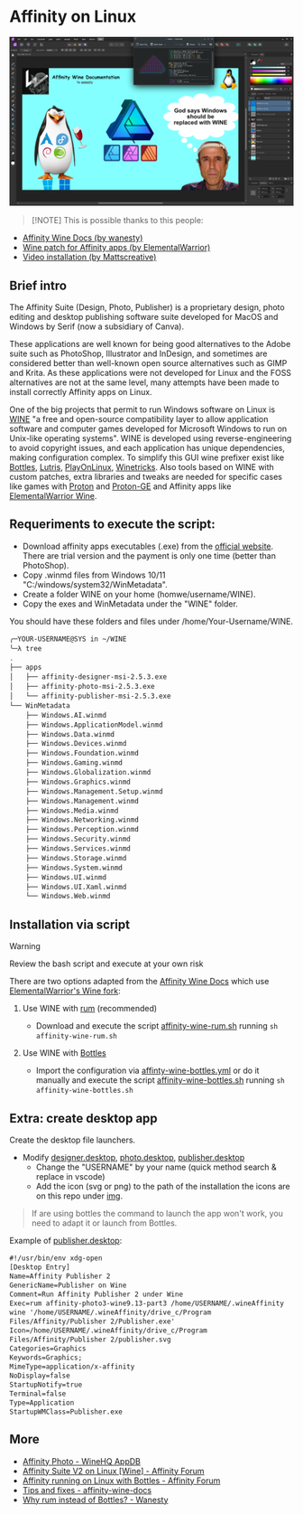 # Affinity on Linux

![GOD_OF_WINE](./img/affinity-god-of-wine.png)

> [!NOTE] This is possible thanks to this people:
- [Affinity Wine Docs (by wanesty)](https://affinity.liz.pet/)
- [Wine patch for Affinity apps (by ElementalWarrior)](https://gitlab.winehq.org/ElementalWarrior/wine/-/commits/affinity-photo3-wine9.13-part3)
- [Video installation (by Mattscreative)](https://www.youtube.com/watch?v=0gB4TdIXCOo)


## Brief intro

The Affinity Suite (Design, Photo, Publisher) is a proprietary design, photo editing and desktop publishing software suite developed for MacOS and Windows by Serif (now a subsidiary of Canva).

These applications are well known for being good alternatives to the Adobe suite such as PhotoShop, Illustrator and InDesign, and sometimes are considered better than well-known open source alternatives such as GIMP and Krita. As these applications were not developed for Linux and the FOSS alternatives are not at the same level, many attempts have been made to install correctly Affinity apps on Linux.

One of the big projects that permit to run Windows software on Linux is [WINE](https://en.wikipedia.org/wiki/Wine_(software)) "a free and open-source compatibility layer to allow application software and computer games developed for Microsoft Windows to run on Unix-like operating systems". WINE is developed using reverse-engineering to avoid copyright issues, and each application has unique dependencies, making configuration complex. To simplify this GUI wine prefixer exist like [Bottles](https://usebottles.com/), [Lutris](https://lutris.net/), [PlayOnLinux](https://www.playonlinux.com/en/), [Winetricks](https://github.com/Winetricks/winetricks). Also tools based on WINE with custom patches, extra libraries and tweaks are needed for specific cases like games with [Proton](https://github.com/ValveSoftware/Proton) and [Proton-GE](https://github.com/GloriousEggroll/proton-ge-custom) and Affinity apps like [ElementalWarrior Wine](https://gitlab.winehq.org/ElementalWarrior/wine/-/commits/affinity-photo3-wine9.13-part3). 


## Requeriments to execute the script:
- Download affinity apps executables (.exe) from the [official website](https://affinity.serif.com/en-us/). There are trial version and the payment is only one time (better than PhotoShop).
- Copy .winmd files from Windows 10/11 "C:/windows/system32/WinMetadata".
- Create a folder WINE on your home (homwe/username/WINE).
- Copy the exes and WinMetadata under the "WINE" folder.

You should have these folders and files under /home/Your-Username/WINE.

```sh
╭─YOUR-USERNAME@SYS in ~/WINE
╰─λ tree
.
├── apps
│   ├── affinity-designer-msi-2.5.3.exe
│   ├── affinity-photo-msi-2.5.3.exe
│   └── affinity-publisher-msi-2.5.3.exe
└── WinMetadata
    ├── Windows.AI.winmd
    ├── Windows.ApplicationModel.winmd
    ├── Windows.Data.winmd
    ├── Windows.Devices.winmd
    ├── Windows.Foundation.winmd
    ├── Windows.Gaming.winmd
    ├── Windows.Globalization.winmd
    ├── Windows.Graphics.winmd
    ├── Windows.Management.Setup.winmd
    ├── Windows.Management.winmd
    ├── Windows.Media.winmd
    ├── Windows.Networking.winmd
    ├── Windows.Perception.winmd
    ├── Windows.Security.winmd
    ├── Windows.Services.winmd
    ├── Windows.Storage.winmd
    ├── Windows.System.winmd
    ├── Windows.UI.winmd
    ├── Windows.UI.Xaml.winmd
    └── Windows.Web.winmd
```


## Installation via script
> [!WARNING]
> Review the bash script and execute at your own risk

There are two options adapted from the [Affinity Wine Docs](https://affinity.liz.pet/docs/1-intro.html) which use [ElementalWarrior's Wine fork](https://gitlab.winehq.org/ElementalWarrior/wine/-/tree/affinity-photo3-wine9.13-part3):

1. Use WINE with [rum](https://gitlab.com/xkero/rum) (recommended)
    - Download and execute the script [affinity-wine-rum.sh](affinity-wine-rum.sh) running `sh affinity-wine-rum.sh`

2. Use WINE with [Bottles](https://usebottles.com/)
   - Import the configuration via [affinty-wine-bottles.yml](./affinty-wine-bottles.yml) or do it manually and execute the script [affinity-wine-bottles.sh](affinity-wine-bottles.sh) running `sh affinity-wine-bottles.sh`

## Extra: create desktop app
Create the desktop file launchers.
- Modify [designer.desktop](./desktop/designer.desktop), [photo.desktop](./desktop/photo.desktop), [publisher.desktop](./desktop/publisher.desktop)
  - Change the "USERNAME" by your name (quick method search & replace in vscode)
  - Add the icon (svg or png) to the path of the installation the icons are on this repo under [img](./img/).

> If are using bottles the command to launch the app won't work, you need to adapt it or launch from Bottles.

Example of [publisher.desktop](./desktop/publisher.desktop):
```
#!/usr/bin/env xdg-open
[Desktop Entry]
Name=Affinity Publisher 2
GenericName=Publisher on Wine
Comment=Run Affinity Publisher 2 under Wine
Exec=rum affinity-photo3-wine9.13-part3 /home/USERNAME/.wineAffinity wine '/home/USERNAME/.wineAffinity/drive_c/Program Files/Affinity/Publisher 2/Publisher.exe'
Icon=/home/USERNAME/.wineAffinity/drive_c/Program Files/Affinity/Publisher 2/publisher.svg
Categories=Graphics
Keywords=Graphics;
MimeType=application/x-affinity
NoDisplay=false
StartupNotify=true
Terminal=false
Type=Application
StartupWMClass=Publisher.exe
```


## More
- [Affinity Photo - WineHQ AppDB](https://appdb.winehq.org/objectManager.php?sClass=application&iId=18332)
- [ Affinity Suite V2 on Linux [Wine] - Affinity Forum](https://forum.affinity.serif.com/index.php?/topic/182758-affinity-suite-v2-on-linux-wine/page/25/)
- [Affinity running on Linux with Bottles - Affinity Forum](https://forum.affinity.serif.com/index.php?/topic/166159-affinity-photo-running-on-linux-with-bottles/page/8/)
- [Tips and fixes - affinity-wine-docs](https://codeberg.org/wanesty/affinity-wine-docs/src/branch/guide-wine9.13-part3/Tips-n-Fixes.md)
- [Why rum instead of Bottles? - Wanesty](https://affinity.liz.pet/docs/misc-QnA.html#q-why-use-rum-instead-of-bottles)
